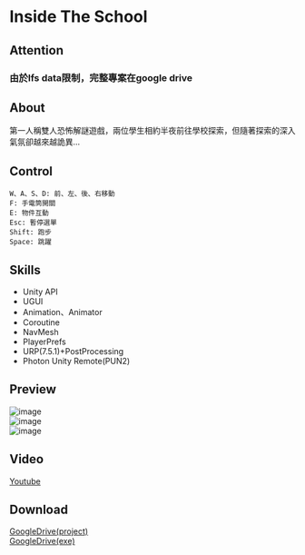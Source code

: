 # Inside The School  
## Attention
### 由於lfs data限制，完整專案在google drive

## About
第一人稱雙人恐怖解謎遊戲，兩位學生相約半夜前往學校探索，但隨著探索的深入氣氛卻越來越詭異...  

## Control    
```  
W、A、S、D: 前、左、後、右移動   
F: 手電筒開關  
E: 物件互動  
Esc: 暫停選單 
Shift: 跑步  
Space: 跳躍  
```  

## Skills  
- Unity API
- UGUI
- Animation、Animator
- Coroutine
- NavMesh
- PlayerPrefs
- URP(7.5.1)+PostProcessing
- Photon Unity Remote(PUN2)

## Preview  
![image](https://github.com/user-attachments/assets/b22a5b28-4b56-480f-b84a-d2fcecae56fd)  
![image](https://github.com/user-attachments/assets/dbba2edc-cc6c-4f12-a197-8f0de086692c)  
![image](https://github.com/user-attachments/assets/ada69101-3cf5-48c2-8811-3ff2dc099cc3)


## Video  
[Youtube](https://youtu.be/5y0IVB4NLoI)  

## Download  
[GoogleDrive(project)](https://drive.google.com/drive/folders/1vb_w1uNGHG7h9doVyB-gjy_ITDJnkQvq?usp=sharing)  
[GoogleDrive(exe)](https://drive.google.com/file/d/1Z2OvgnXYSaK7fk5Uvr4yQ03XtLWIhCho/view?usp=sharing)
